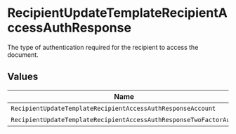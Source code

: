 # RecipientUpdateTemplateRecipientAccessAuthResponse

The type of authentication required for the recipient to access the document.


## Values

| Name                                                              | Value                                                             |
| ----------------------------------------------------------------- | ----------------------------------------------------------------- |
| `RecipientUpdateTemplateRecipientAccessAuthResponseAccount`       | ACCOUNT                                                           |
| `RecipientUpdateTemplateRecipientAccessAuthResponseTwoFactorAuth` | TWO_FACTOR_AUTH                                                   |